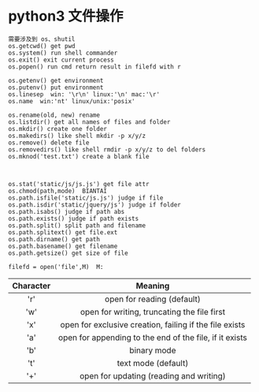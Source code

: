 # python3 文件操作

    需要涉及到 os、shutil
    os.getcwd() get pwd
    os.system() run shell commander
    os.exit() exit current process
    os.popen() run cmd return result in filefd with r

    os.getenv() get environment
    os.putenv() put environment
    os.linesep  win: '\r\n' linux:'\n' mac:'\r'
    os.name  win:'nt' linux/unix:'posix'

    os.rename(old, new) rename
    os.listdir() get all names of files and folder
    os.mkdir() create one folder
    os.makedirs() like shell mkdir -p x/y/z
    os.remove() delete file
    os.removedirs() like shell rmdir -p x/y/z to del folders
    os.mknod('test.txt') create a blank file

    

    os.stat('static/js/js.js') get file attr
    os.chmod(path,mode)  BIANTAI
    os.path.isfile('static/js.js') judge if file
    os.path.isdir('static/jquery/js') judge if folder
    os.path.isabs() judge if path abs
    os.path.exists() judge if path exists
    os.path.split() split path and filename
    os.path.splitext() get file.ext
    os.path.dirname() get path
    os.path.basename() get filename
    os.path.getsize() get size of file

    filefd = open('file',M)  M:

    

| Character |                         Meaning                         |
|:---------:|:-------------------------------------------------------:|
|    'r'    |               open for reading (default)                |
|    'w'    |       open for writing, truncating the file first       |
|    'x'    | open for exclusive creation, failing if the file exists |
|    'a'    | open for appending to the end of the file, if it exists |
|    'b'    |                       binary mode                       |
|    't'    |                   text mode (default)                   |
|    '+'    |         open for updating (reading and writing)         |

